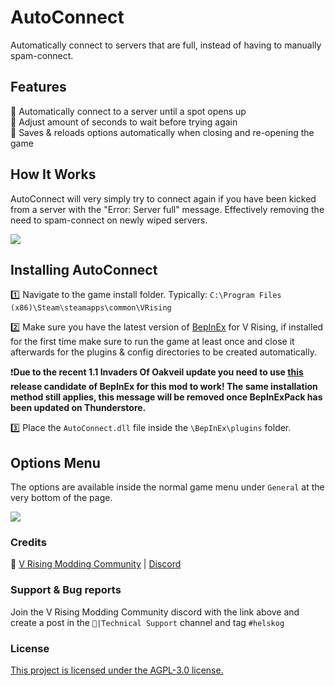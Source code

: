 ﻿# AutoConnect
Automatically connect to servers that are full, instead of having to manually spam-connect.

## Features
🔁 Automatically connect to a server until a spot opens up<br>
🔧 Adjust amount of seconds to wait before trying again<br>
📌 Saves & reloads options automatically when closing and re-opening the game<br>

## How It Works
AutoConnect will very simply try to connect again if you have been kicked from a server with the "Error: Server full" message. Effectively removing the need to spam-connect on newly wiped servers.

![](https://i.ibb.co/SwZJCYNd/VRising-n-WDrvle7-Vn.gif)

## Installing AutoConnect
1️⃣ Navigate to the game install folder. Typically: `C:\Program Files (x86)\Steam\steamapps\common\VRising`<br>

2️⃣ Make sure you have the latest version of [BepInEx](https://thunderstore.io/c/v-rising/p/BepInEx/BepInExPack_V_Rising/) for V Rising, if installed for the first time make sure to run the game at least once and close it afterwards for the plugins & config directories to be created automatically.<br>

❗**Due to the recent 1.1 Invaders Of Oakveil update you need to use [this](https://github.com/decaprime/VRising-Modding/releases/tag/1.733.2) release candidate of BepInEx for this mod to work! The same installation method still applies, this message will be removed once BepInExPack has been updated on Thunderstore.**

3️⃣ ️Place the `AutoConnect.dll` file inside the `\BepInEx\plugins` folder.<br>

## Options Menu
The options are available inside the normal game menu under `General` at the very bottom of the page.

<img src="https://i.ibb.co/tpvQGJY6/Discord-O3-Jbdqt-GGM.png"/>

### Credits
🧛 [V Rising Modding Community](https://wiki.vrisingmods.com/)  |  [Discord](https://discord.com/invite/QG2FmueAG9)

### Support & Bug reports
Join the V Rising Modding Community discord with the link above and create a post in the `🙋|Technical Support` channel and tag `#helskog` 

### License
[This project is licensed under the AGPL-3.0 license.](https://choosealicense.com/licenses/agpl-3.0/#)